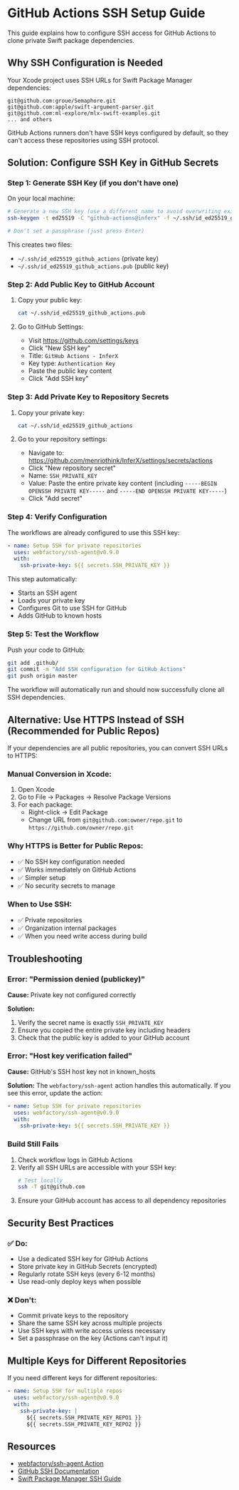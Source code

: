 # GitHub Actions SSH Setup Guide

This guide explains how to configure SSH access for GitHub Actions to clone private Swift package dependencies.

## Why SSH Configuration is Needed

Your Xcode project uses SSH URLs for Swift Package Manager dependencies:
```
git@github.com:groue/Semaphore.git
git@github.com:apple/swift-argument-parser.git
git@github.com:ml-explore/mlx-swift-examples.git
... and others
```

GitHub Actions runners don't have SSH keys configured by default, so they can't access these repositories using SSH protocol.

## Solution: Configure SSH Key in GitHub Secrets

### Step 1: Generate SSH Key (if you don't have one)

On your local machine:

```bash
# Generate a new SSH key (use a different name to avoid overwriting existing keys)
ssh-keygen -t ed25519 -C "github-actions@inferx" -f ~/.ssh/id_ed25519_github_actions

# Don't set a passphrase (just press Enter)
```

This creates two files:
- `~/.ssh/id_ed25519_github_actions` (private key)
- `~/.ssh/id_ed25519_github_actions.pub` (public key)

### Step 2: Add Public Key to GitHub Account

1. Copy your public key:
   ```bash
   cat ~/.ssh/id_ed25519_github_actions.pub
   ```

2. Go to GitHub Settings:
   - Visit https://github.com/settings/keys
   - Click "New SSH key"
   - Title: `GitHub Actions - InferX`
   - Key type: `Authentication Key`
   - Paste the public key content
   - Click "Add SSH key"

### Step 3: Add Private Key to Repository Secrets

1. Copy your private key:
   ```bash
   cat ~/.ssh/id_ed25519_github_actions
   ```

2. Go to your repository settings:
   - Navigate to: https://github.com/menriothink/InferX/settings/secrets/actions
   - Click "New repository secret"
   - Name: `SSH_PRIVATE_KEY`
   - Value: Paste the entire private key content (including `-----BEGIN OPENSSH PRIVATE KEY-----` and `-----END OPENSSH PRIVATE KEY-----`)
   - Click "Add secret"

### Step 4: Verify Configuration

The workflows are already configured to use this SSH key:

```yaml
- name: Setup SSH for private repositories
  uses: webfactory/ssh-agent@v0.9.0
  with:
    ssh-private-key: ${{ secrets.SSH_PRIVATE_KEY }}
```

This step automatically:
- Starts an SSH agent
- Loads your private key
- Configures Git to use SSH for GitHub
- Adds GitHub to known hosts

### Step 5: Test the Workflow

Push your code to GitHub:

```bash
git add .github/
git commit -m "Add SSH configuration for GitHub Actions"
git push origin master
```

The workflow will automatically run and should now successfully clone all SSH dependencies.

## Alternative: Use HTTPS Instead of SSH (Recommended for Public Repos)

If your dependencies are all public repositories, you can convert SSH URLs to HTTPS:

### Manual Conversion in Xcode:

1. Open Xcode
2. Go to File → Packages → Resolve Package Versions
3. For each package:
   - Right-click → Edit Package
   - Change URL from `git@github.com:owner/repo.git` to `https://github.com/owner/repo.git`

### Why HTTPS is Better for Public Repos:

- ✅ No SSH key configuration needed
- ✅ Works immediately on GitHub Actions
- ✅ Simpler setup
- ✅ No security secrets to manage

### When to Use SSH:

- ✅ Private repositories
- ✅ Organization internal packages
- ✅ When you need write access during build

## Troubleshooting

### Error: "Permission denied (publickey)"

**Cause:** Private key not configured correctly

**Solution:**
1. Verify the secret name is exactly `SSH_PRIVATE_KEY`
2. Ensure you copied the entire private key including headers
3. Check that the public key is added to your GitHub account

### Error: "Host key verification failed"

**Cause:** GitHub's SSH host key not in known_hosts

**Solution:** The `webfactory/ssh-agent` action handles this automatically. If you see this error, update the action:

```yaml
- name: Setup SSH for private repositories
  uses: webfactory/ssh-agent@v0.9.0
  with:
    ssh-private-key: ${{ secrets.SSH_PRIVATE_KEY }}
```

### Build Still Fails

1. Check workflow logs in GitHub Actions
2. Verify all SSH URLs are accessible with your SSH key:
   ```bash
   # Test locally
   ssh -T git@github.com
   ```
3. Ensure your GitHub account has access to all dependency repositories

## Security Best Practices

### ✅ Do:
- Use a dedicated SSH key for GitHub Actions
- Store private key in GitHub Secrets (encrypted)
- Regularly rotate SSH keys (every 6-12 months)
- Use read-only deploy keys when possible

### ❌ Don't:
- Commit private keys to the repository
- Share the same SSH key across multiple projects
- Use SSH keys with write access unless necessary
- Set a passphrase on the key (Actions can't input it)

## Multiple Keys for Different Repositories

If you need different keys for different repositories:

```yaml
- name: Setup SSH for multiple repos
  uses: webfactory/ssh-agent@v0.9.0
  with:
    ssh-private-key: |
      ${{ secrets.SSH_PRIVATE_KEY_REPO1 }}
      ${{ secrets.SSH_PRIVATE_KEY_REPO2 }}
```

## Resources

- [webfactory/ssh-agent Action](https://github.com/webfactory/ssh-agent)
- [GitHub SSH Documentation](https://docs.github.com/en/authentication/connecting-to-github-with-ssh)
- [Swift Package Manager SSH Guide](https://developer.apple.com/documentation/xcode/adding-package-dependencies-to-your-app)
